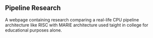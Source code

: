 ## Pipeline Research
A webpage containing research comparing a real-life CPU pipeline architecture like RISC with MARIE architecture used taight in college for educational purposes alone. 
